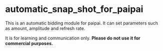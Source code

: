 # automatic_snap_shot_for_paipai

This is an automatic bidding module for paipai. It can set parameters such as amount, amplitude and refresh rate. 

It is for learning and communication only. <b>Please do not use it for commercial purposes.</b>